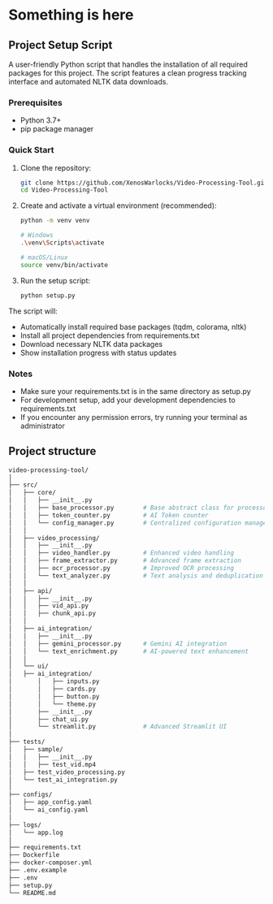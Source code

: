 # Something is here

## Project Setup Script

A user-friendly Python script that handles the installation of all required packages for this project. The script features a clean progress tracking interface and automated NLTK data downloads.

### Prerequisites

- Python 3.7+
- pip package manager

### Quick Start

1. Clone the repository:

    ```bash
    git clone https://github.com/XenosWarlocks/Video-Processing-Tool.git
    cd Video-Processing-Tool
    ```

2. Create and activate a virtual environment (recommended):

    ```bash
    python -m venv venv

    # Windows
    .\venv\Scripts\activate

    # macOS/Linux
    source venv/bin/activate
    ```

3. Run the setup script:

    ```bash
    python setup.py
    ```

The script will:

- Automatically install required base packages (tqdm, colorama, nltk)
- Install all project dependencies from requirements.txt
- Download necessary NLTK data packages
- Show installation progress with status updates

### Notes

- Make sure your requirements.txt is in the same directory as setup.py
- For development setup, add your development dependencies to requirements.txt
- If you encounter any permission errors, try running your terminal as administrator

## Project structure

```bash
video-processing-tool/
│
├── src/
│   ├── core/
│   │   ├── __init__.py
│   │   ├── base_processor.py        # Base abstract class for processors
│   │   ├── token_counter.py         # AI Token counter
│   │   └── config_manager.py        # Centralized configuration management 
│   │
│   ├── video_processing/
│   │   ├── __init__.py
│   │   ├── video_handler.py         # Enhanced video handling
│   │   ├── frame_extractor.py       # Advanced frame extraction
│   │   ├── ocr_processor.py         # Improved OCR processing
│   │   └── text_analyzer.py         # Text analysis and deduplication
│   │
│   ├── api/
│   │   ├── __init__.py
│   │   ├── vid_api.py
│   │   ├── chunk_api.py
│   │
│   ├── ai_integration/
│   │   ├── __init__.py
│   │   ├── gemini_processor.py      # Gemini AI integration
│   │   └── text_enrichment.py       # AI-powered text enhancement
│   │
│   └── ui/
│   ├── ai_integration/
│       │   ├── inputs.py
│       │   ├── cards.py
│       │   ├── button.py
│       │   └── theme.py
│       ├── __init__.py
│       ├── chat_ui.py
│       └── streamlit.py             # Advanced Streamlit UI
│
├── tests/
│   ├── sample/
│   │   ├── __init__.py
│   │   ├── test_vid.mp4
│   ├── test_video_processing.py
│   └── test_ai_integration.py
│
├── configs/
│   ├── app_config.yaml
│   └── ai_config.yaml
│
├── logs/
│   └── app.log
│
├── requirements.txt
├── Dockerfile
├── docker-composer.yml
├── .env.example
├── .env
├── setup.py
└── README.md
```
